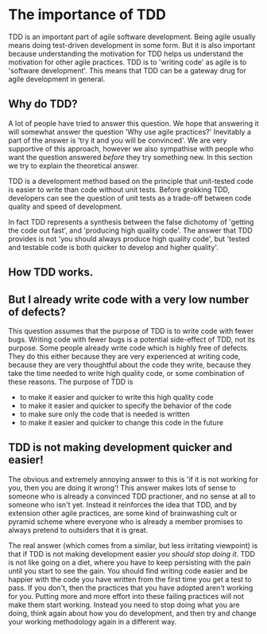 # The importance of TDD 

TDD is an important part of agile software development. Being agile usually means doing test-driven development in some form.
But it is also important because understanding the motivation for TDD helps us understand the motivation for other agile practices.
TDD is to 'writing code' as agile is to 'software development'.
This means that TDD can be a gateway drug for agile development in general.

## Why do TDD?
A lot of people have tried to answer this question. We hope that answering it will somewhat answer the question 'Why use agile practices?'
Inevitably a part of the answer is 'try it and you will be convinced'. 
We are very supportive of this approach, however we also sympathise with people who want the question answered *before* they try something new.
In this section we try to explain the theoretical answer.

TDD is a development method based on the principle that unit-tested code is easier to write than code without unit tests.
Before grokking TDD, developers can see the question of unit tests as a trade-off between code quality and speed of development.

In fact TDD represents a synthesis between the false dichotomy of 'getting the code out fast', and 'producing high quality code'.
The answer that TDD provides is not 'you should always produce high quality code', but 'tested and testable code is both 
quicker to develop and higher quality'.

## How TDD works.

## But I already write code with a very low number of defects?

This question assumes that the purpose of TDD is to write code with fewer bugs.
Writing code with fewer bugs is a potential side-effect of TDD, not its purpose.
Some people already write code which is highly free of defects.
They do this either because they are very experienced at writing code, because they are very thoughtful about the code they write,
because they take the time needed to write high quality code, or some combination of these reasons. 
The purpose of TDD is
 - to make it easier and quicker to write this high quality code 
 - to make it easier and quicker to specify the behavior of the code
 - to make sure only the code that is needed is written
 - to make it easier and quicker to change this code in the future
 
 ## TDD is not making development quicker and easier!
 
 The obvious and extremely annoying answer to this is 'if it is not working for you, then you are doing it wrong'!
 This answer makes lots of sense to someone who is already a convinced TDD practioner, and no sense at all to someone who isn't yet.
 Instead it reinforces the idea that TDD, and by extension other agile practices, are some kind of brainwashing cult
 or pyramid scheme where everyone who is already a member promises to always pretend to outsiders that it is great.
 
 The real answer (which comes from a similar, but less irritating viewpoint) is that if TDD is not making development easier
 *you should stop doing it*. TDD is not like going on a diet, where you have to keep persisting with the pain until you
 start to see the gain. You should find writing code easier and be happier with the code you have written from the first 
 time you get a test to pass. If you don't, then the practices that you have adopted aren't working for you.
 Putting more and more effort into these failing practices will not make them start working.
 Instead you need to stop doing what you are doing, think again about how you do development,
 and then try and change your working methodology again in a different way.
 
